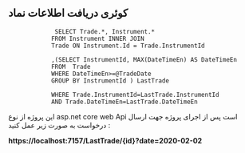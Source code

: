 <h2>کوئری دریافت اطلاعات نماد</h2>


                 SELECT Trade.*, Instrument.*
                FROM Instrument INNER JOIN
                Trade ON Instrument.Id = Trade.InstrumentId
                
                ,(SELECT InstrumentId, MAX(DateTimeEn) AS DateTimeEn
                FROM  Trade
                WHERE DateTimeEn>=@TradeDate
                GROUP BY InstrumentId ) LastTrade

                WHERE Trade.InstrumentId=LastTrade.InstrumentId 
                AND Trade.DateTimeEn=LastTrade.DateTimeEn


<p>
این پروژه از نوع asp.net core  web Api است پس از اجرای پروژه جهت ارسال درخواست  به صورت زیر عمل کنید :


</p>
 <b>
https://localhost:7157/LastTrade/{id}?date=2020-02-02
  </b>
